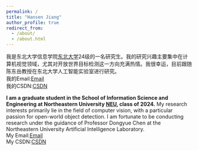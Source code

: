 ```yaml
---
permalink: /
title: "Hansen Jiang"
author_profile: true
redirect_from: 
  - /about/
  - /about.html
---
```


我是东北大学信息学院[东北大学](https://www.neu.edu.cn/)24级的一名研究生。我的研究兴趣主要集中在计算机视觉领域，尤其对开放世界目标检测这一方向充满热情。我很幸运，目前跟随陈东岳教授在东北大学人工智能实验室进行研究。\
我的Email:[Email](2370739@stu.neu.edu.cn)\
我的CSDN:[CSDN](https://blog.csdn.net/m0_51516317?type=blog)

**I am a graduate student in the School of Information Science and Engineering at Northeastern University [NEU](https://www.neu.edu.cn/), class of 2024.** My research interests primarily lie in the field of computer vision, with a particular passion for open-world object detection. I am fortunate to be conducting research under the guidance of Professor Dongyue Chen at the Northeastern University Artificial Intelligence Laboratory.\
My Email:[Email](2370739@stu.neu.edu.cn)\
My CSDN:[CSDN](https://blog.csdn.net/m0_51516317?type=blog)




